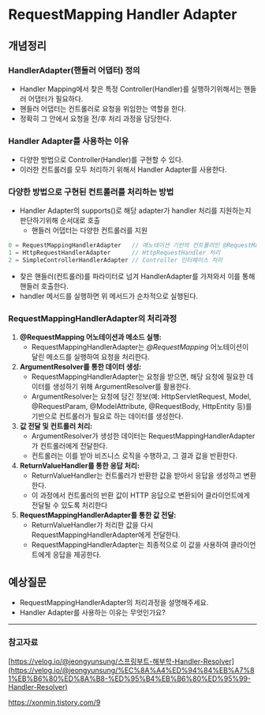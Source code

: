 # RequestMapping Handler Adapter

## 개념정리

### HandlerAdapter(핸들러 어댑터) 정의

- Handler Mapping에서 찾은 특정 Controller(Handler)를 실행하기위해서는 핸들러 어댑터가 필요하다.
- 핸들러 어댑터는 컨트롤러로 요청을 위임한는 역할을 한다.
- 정확히 그 안에서 요청을 전/후 처리 과정을 담당한다.

### Handler Adapter를 사용하는 이유

- 다양한 방법으로 Controller(Handler)를 구현할 수 있다.
- 이러한 컨트롤러를 모두 처리하기 위해서 Handler Adapter를 사용한다.

### 다양한 방법으로 구현된 컨트롤러를 처리하는 방법

- Handler Adapter의 supports()로 해당 adapter가 handler 처리를 지원하는지 판단하기위해 순서대로 호출
  - 핸들러 어댑터는 다양한 컨트롤러를 지원

```java
0 = RequestMappingHandlerAdapter   // 애노테이션 기반의 컨트롤러인 @RequestMapping에서 사용
1 = HttpRequestHandlerAdapter      // HttpRequestHandler 처리
2 = SimpleControllerHandlerAdapter // Controller 인터페이스 처리
```

- 찾은 핸들러(컨트롤러)를 파라미터로 넘겨 HandlerAdapter를 가져와서 이를 통해 핸들러 호출한다.
- handler 메서드를 실행하면 위 메서드가 순차적으로 실행된다.

### RequestMappingHandlerAdapter의 처리과정

1. **@RequestMapping 어노테이션과 메소드 실행:**
   - RequestMappingHandlerAdapter는 _@RequestMapping_ 어노테이션이 달린 메소드를 실행하여 요청을 처리한다.
2. **ArgumentResolver를 통한 데이터 생성:**
   - RequestMappingHandlerAdapter는 요청을 받으면, 해당 요청에 필요한 데이터를 생성하기 위해 ArgumentResolver를 활용한다.
   - ArgumentResolver는 요청에 담긴 정보(예: HttpServletRequest, Model, @RequestParam, @ModelAttribute, @RequestBody, HttpEntity 등)를 기반으로 컨트롤러가 필요로 하는 데이터를 생성한다.
3. **값 전달 및 컨트롤러 처리:**
   - ArgumentResolver가 생성한 데이터는 RequestMappingHandlerAdapter가 컨트롤러에게 전달한다.
   - 컨트롤러는 이를 받아 비즈니스 로직을 수행하고, 그 결과 값을 반환한다.
4. **ReturnValueHandler를 통한 응답 처리:**
   - ReturnValueHandler는 컨트롤러가 반환한 값을 받아서 응답을 생성하고 변환한다.
   - 이 과정에서 컨트롤러의 반환 값이 HTTP 응답으로 변환되어 클라이언트에게 전달될 수 있도록 처리한다
5. **RequestMappingHandlerAdapter를 통한 값 전달:**
   - ReturnValueHandler가 처리한 값을 다시 RequestMappingHandlerAdapter에게 전달한다.
   - RequestMappingHandlerAdapter는 최종적으로 이 값을 사용하여 클라이언트에게 응답을 제공한다.

## 예상질문

- RequestMappingHandlerAdapter의 처리과정을 설명해주세요.
- Handler Adapter를 사용하는 이유는 무엇인가요?

---

### 참고자료

[https://velog.io/@jeongyunsung/스프링부트-해부학-Handler-Resolver](https://velog.io/@jeongyunsung/%EC%8A%A4%ED%94%84%EB%A7%81%EB%B6%80%ED%8A%B8-%ED%95%B4%EB%B6%80%ED%95%99-Handler-Resolver)

https://xonmin.tistory.com/9

